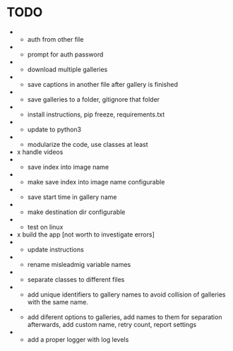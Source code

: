 # TODO

* + auth from other file
* + prompt for auth password
* + download multiple galleries
* + save captions in another file after gallery is finished
* + save galleries to a folder, gitignore that folder
* + install instructions, pip freeze, requirements.txt
* + update to python3
* + modularize the code, use classes at least
* x handle videos
* + save index into image name
* + make save index into image name configurable
* + save start time in gallery name
* + make destination dir configurable
* - test on linux
* x build the app [not worth to investigate errors]
* + update instructions
* + rename misleadmig variable names
* - separate classes to different files
* + add unique identifiers to gallery names to avoid collision of galleries with the same name.
* + add diferent options to galleries, add names to them for separation afterwards, add custom name, retry count, report settings
* - add a proper logger with log levels